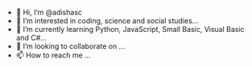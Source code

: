 - 👋 Hi, I’m @adishasc
- 👀 I’m interested in coding, science and social studies...
- 🌱 I’m currently learning Python, JavaScript, Small Basic, Visual Basic and C#...
- 💞️ I’m looking to collaborate on ...
- 📫 How to reach me ...

<!---
adishasc/adishasc is a ✨ special ✨ repository because its `README.md` (this file) appears on your GitHub profile.
You can click the Preview link to take a look at your changes.
--->
